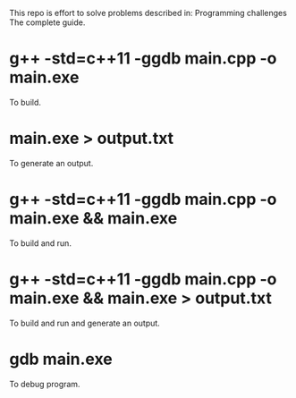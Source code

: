 This repo is effort to solve problems described in: Programming challenges The complete guide.
# g++ -std=c++11 -ggdb main.cpp -o main.exe
To build.
# main.exe > output.txt
To generate an output.
# g++ -std=c++11 -ggdb main.cpp -o main.exe && main.exe
To build and run.
# g++ -std=c++11 -ggdb main.cpp -o main.exe && main.exe > output.txt
To build and run and generate an output.
# gdb main.exe
To debug program.